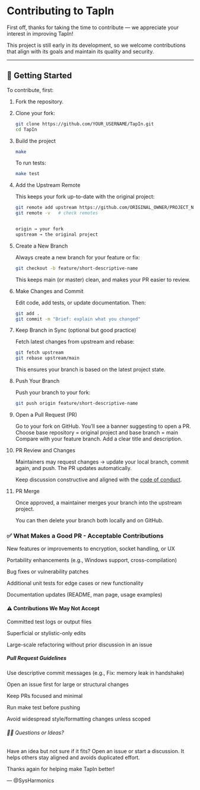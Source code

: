 # Contributing to TapIn

First off, thanks for taking the time to contribute — we appreciate your interest in improving TapIn!

This project is still early in its development, so we welcome contributions that align with its goals and maintain its quality and security.

---

## 🚀 Getting Started

To contribute, first:

1. Fork the repository.
2. Clone your fork:
   ```bash
   git clone https://github.com/YOUR_USERNAME/TapIn.git
   cd TapIn
3. Build the project
   ```bash
   make
   ```
   To run tests:
   ```bash
   make test
   ```
3. Add the Upstream Remote

    This keeps your fork up-to-date with the original project:
    
    ```bash
    git remote add upstream https://github.com/ORIGINAL_OWNER/PROJECT_NAME.git
    git remote -v   # check remotes


    origin → your fork
    upstream → the original project

4. Create a New Branch

    Always create a new branch for your feature or fix:

    ```bash
    git checkout -b feature/short-descriptive-name
    ```

    This keeps main (or master) clean, and makes your PR easier to review.

5. Make Changes and Commit

    Edit code, add tests, or update documentation. Then:

    ```bash
    git add .
    git commit -m "Brief: explain what you changed"

6. Keep Branch in Sync (optional but good practice)

    Fetch latest changes from upstream and rebase:

    ```bash
    git fetch upstream
    git rebase upstream/main
    ```

    This ensures your branch is based on the latest project state.

7. Push Your Branch

    Push your branch to your fork:

    ```bash
    git push origin feature/short-descriptive-name
    ```
8. Open a Pull Request (PR)

    Go to your fork on GitHub.
    You’ll see a banner suggesting to open a PR.
    Choose base repository = original project and base branch = main 
    Compare with your feature branch.
    Add a clear title and description.

9. PR Review and Changes

    Maintainers may request changes → update your local branch, commit again, and push. The PR updates automatically.

    Keep discussion constructive and aligned with the [code of conduct](/.github/CODE_OF_CONDUCT.md).

10. PR Merge

    Once approved, a maintainer merges your branch into the upstream project.

    You can then delete your branch both locally and on GitHub.

### ✅ What Makes a Good PR - Acceptable Contributions

New features or improvements to encryption, socket handling, or UX

Portability enhancements (e.g., Windows support, cross-compilation)

Bug fixes or vulnerability patches

Additional unit tests for edge cases or new functionality

Documentation updates (README, man page, usage examples)

#### ⚠️ Contributions We May Not Accept

Committed test logs or output files

Superficial or stylistic-only edits

Large-scale refactoring without prior discussion in an issue

##### Pull Request Guidelines

Use descriptive commit messages (e.g., Fix: memory leak in handshake)

Open an issue first for large or structural changes

Keep PRs focused and minimal

Run make test before pushing

Avoid widespread style/formatting changes unless scoped

###### 🙋‍♂️ Questions or Ideas?

Have an idea but not sure if it fits? Open an issue or start a discussion. It helps others stay aligned and avoids duplicated effort.

Thanks again for helping make TapIn better!

— @SysHarmonics
